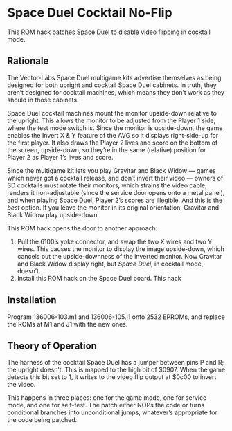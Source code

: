 # Space Duel Cocktail No-Flip

This ROM hack patches Space Duel to disable video flipping in cocktail mode.

## Rationale

The Vector-Labs Space Duel multigame kits advertise themselves as being designed for both upright and cocktail Space Duel cabinets.  In truth, they aren’t designed for cocktail machines, which means they don’t work as they should in those cabinets.

Space Duel cocktail machines mount the monitor upside-down relative to the upright.  This allows the monitor to be adjusted from the Player 1 side, where the test mode switch is.  Since the monitor is upside-down, the game enables the Invert X & Y feature of the AVG so it displays right-side-up for the first player.  It also draws the Player 2 lives and score on the bottom of the screen, upside-down, so they’re in the same (relative) position for Player 2 as Player 1’s lives and score.

Since the multigame kit lets you play Gravitar and Black Widow — games which never got a cocktail release, and don’t invert their video — owners of SD cocktails must rotate their monitors, which strains the video cable, renders it non-adjustable (since the service door opens onto a metal panel), and when playing Space Duel, Player 2’s scores are illegible.  And this is the *best* option.  If you leave the monitor in its original orientation, Gravitar and Black Widow play upside-down.

This ROM hack opens the door to another approach:

1. Pull the 6100’s yoke connector, and swap the two X wires and two Y wires.  This causes the monitor to display the image upside-down, which cancels out the upside-downness of the inverted monitor.  Now Gravitar and Black Widow display right, but *Space Duel*, in cocktail mode, doesn’t.
2. Install this ROM hack on the Space Duel board.  This hack 

## Installation

Program 136006-103.m1 and 136006-105.j1 onto 2532 EPROMs, and replace the ROMs at M1 and J1 with the new ones.

## Theory of Operation

The harness of the cocktail Space Duel has a jumper between pins P and R; the upright doesn’t.  This is mapped to the high bit of $0907.  When the game detects this bit set to 1, it writes to the video flip output at $0c00 to invert the video.

This happens in three places: one for the game mode, one for service mode, and one for self-test.  The patch either NOPs the code or turns conditional branches into unconditional jumps, whatever’s appropriate for the code being patched.
